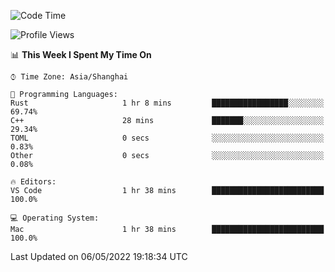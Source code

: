 <!--START_SECTION:waka-->
![Code Time](http://img.shields.io/badge/Code%20Time-1%2C282%20hrs%2057%20mins-blue)

![Profile Views](http://img.shields.io/badge/Profile%20Views-5-blue)

📊 **This Week I Spent My Time On** 

```text
⌚︎ Time Zone: Asia/Shanghai

💬 Programming Languages: 
Rust                     1 hr 8 mins         █████████████████░░░░░░░░   69.74% 
C++                      28 mins             ███████░░░░░░░░░░░░░░░░░░   29.34% 
TOML                     0 secs              ░░░░░░░░░░░░░░░░░░░░░░░░░   0.83% 
Other                    0 secs              ░░░░░░░░░░░░░░░░░░░░░░░░░   0.08%

🔥 Editors: 
VS Code                  1 hr 38 mins        █████████████████████████   100.0%

💻 Operating System: 
Mac                      1 hr 38 mins        █████████████████████████   100.0%

```


 Last Updated on 06/05/2022 19:18:34 UTC
<!--END_SECTION:waka-->
